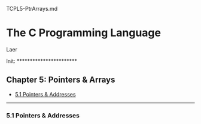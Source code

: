TCPL5-PtrArrays.md

The C Programming Language
================================================================================

Laer

Init: ***********************

Chapter 5: Pointers & Arrays
--------------------------------------------------------------------------------

- [5.1 Pointers & Addresses](#51-pointers--addresses)

--------------------------------------------------------------------------------

### 5.1 Pointers & Addresses
